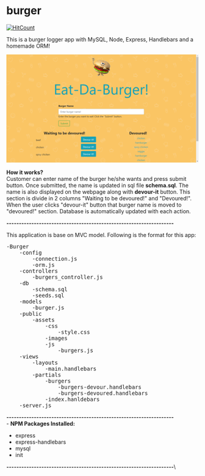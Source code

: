 # burger
[![HitCount](http://hits.dwyl.io/anumasif1/burger.svg)](http://hits.dwyl.io/anumasif1/burger)

This is a burger logger app with MySQL, Node, Express, Handlebars and a homemade ORM!

![Burger App display](webpage.png)

**How it works?**\
Customer can enter name of the burger he/she wants and press submit button. Once submitted, the name is updated in sql file **schema.sql**. The name is also displayed on the webpage along with **devour-it** button. This section is divide in 2 columns "Waiting to be devoured!" and "Devoured!". When the user clicks "devour-it" button that burger name is moved to "devoured!" section. Database is automatically updated with each action.  

**-------------------------------------------------------------------**

This application is base on MVC model. Following is the format for this app:

<pre>
-Burger
    -config
        -connection.js
        -orm.js
    -controllers
        -burgers_controller.js
    -db
        -schema.sql
        -seeds.sql
    -models
        -burger.js
    -public
        -assets
            -css
                -style.css
            -images
            -js
                -burgers.js
    -views
        -layouts
            -main.handlebars
        -partials
            -burgers
                -burgers-devour.handlebars
                -burgers-devoured.handlebars
            -index.hanldebars
    -server.js
</pre>
**-------------------------------------------------------------------**\
        -
**NPM Packages Installed:**
* express
* express-handlebars
* mysql
* init

**-------------------------------------------------------------------**\


